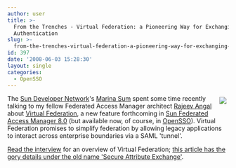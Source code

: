 ```yaml
---
author: user
title: >-
  From the Trenches - Virtual Federation: a Pioneering Way for Exchanging
  Authentication
slug: >-
  from-the-trenches-virtual-federation-a-pioneering-way-for-exchanging-authentication
id: 397
date: '2008-06-03 15:28:30'
layout: single
categories:
  - OpenSSO
---
```


<span style="margin: 5px; float: right;">[![](http://developers.sun.com/img/rajeev_angal.jpg)](http://developers.sun.com/identity/reference/techart/virtualfederation.html)</span>

The [Sun Developer Network](http://developers.sun.com/)'s [Marina Sum](http://weblogs.java.net/blog/marinasum/) spent some time recently talking to my fellow Federated Access Manager architect [Rajeev Angal](http://blogs.sun.com/rangal) about [Virtual Federation](http://developers.sun.com/identity/reference/techart/virtualfederation.html), a new feature forthcoming in [Sun Federated Access Manager 8.0](http://blogs.sun.com/raskin/entry/federated_access_manager_roadmap) (but available now, of course, in [OpenSSO](http://opensso.org/)). Virtual Federation promises to simplify federation by allowing legacy applications to interact across enterprise boundaries via a SAML 'tunnel'.

[Read the interview](http://developers.sun.com/identity/reference/techart/virtualfederation.html) for an overview of Virtual Federation; [this article has the gory details under the old name 'Secure Attribute Exchange'](https://opensso.dev.java.net/public/use/docs/opensso/html/sae.html).